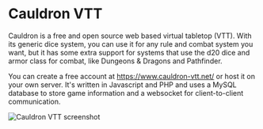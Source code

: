 Cauldron VTT
============

Cauldron is a free and open source web based virtual tabletop (VTT). With its
generic dice system, you can use it for any rule and combat system you want,
but it has some extra support for systems that use the d20 dice and armor class
for combat, like Dungeons & Dragons and Pathfinder.

You can create a free account at https://www.cauldron-vtt.net/ or host it on
your own server. It's written in Javascript and PHP and uses a MySQL database
to store game information and a websocket for client-to-client communication.

![Cauldron VTT screenshot](https://gitlab.com/hsleisink/cauldron/-/raw/master/public/images/screenshot.png)
